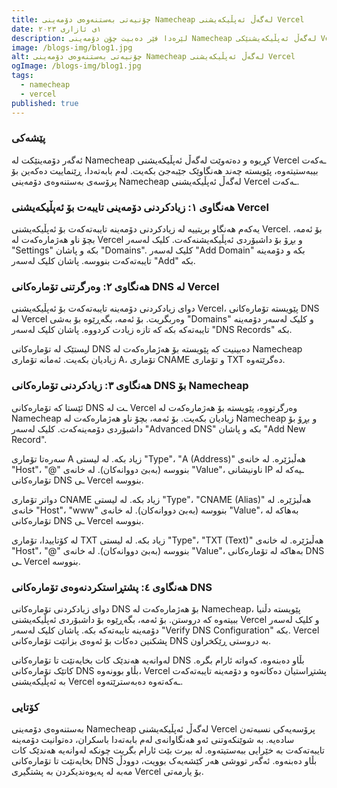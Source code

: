 ```yaml
---
title: چۆنیەتی بەستنەوەی دۆمەینی Namecheap لەگەڵ ئەپڵیکەیشنی Vercel
date: ١ی ئازاری ٢٠٢٣
description: لێرەدا فێر دەبیت چۆن دۆمەینی Namecheap لەگەڵ ئەپڵیکەیشنێکی Vercel ببەستیتەوە.
image: /blogs-img/blog1.jpg
alt: چۆنیەتی بەستنەوەی دۆمەینی Namecheap لەگەڵ ئەپڵیکەیشنی Vercel
ogImage: /blogs-img/blog1.jpg
tags:
  - namecheap
  - vercel
published: true
---
```


### پێشەکی

ئەگەر دۆمەینێکت لە Namecheap کڕیوە و دەتەوێت لەگەڵ ئەپڵیکەیشنی Vercel ـەکەت بیبەستیتەوە، پێویستە چەند هەنگاوێک جێبەجێ بکەیت. لەم بابەتەدا، ڕێنماییت دەکەین بۆ پرۆسەی بەستنەوەی دۆمەینی Namecheap لەگەڵ ئەپڵیکەیشنی Vercel ـەکەت.

### هەنگاوی ١: زیادکردنی دۆمەینی تایبەت بۆ ئەپڵیکەیشنی Vercel

یەکەم هەنگاو بریتییە لە زیادکردنی دۆمەینە تایبەتەکەت بۆ ئەپڵیکەیشنی Vercel. بۆ ئەمە، بچۆ ناو هەژمارەکەت لە Vercel و بڕۆ بۆ داشبۆردی ئەپڵیکەیشنەکەت. کلیک لەسەر "Settings" بکە و پاشان "Domains". کلیک لەسەر "Add Domain" بکە و دۆمەینە تایبەتەکەت بنووسە. پاشان کلیک لەسەر "Add" بکە.

### هەنگاوی ٢: وەرگرتنی تۆمارەکانی DNS لە Vercel

دوای زیادکردنی دۆمەینە تایبەتەکەت بۆ ئەپڵیکەیشنی Vercel، پێویستە تۆمارەکانی DNS لە Vercel وەربگریت. بۆ ئەمە، بگەڕێوە بۆ بەشی "Domains" و کلیک لەسەر دۆمەینە تایبەتەکە بکە کە تازە زیادت کردووە. پاشان کلیک لەسەر "DNS Records" بکە.

لیستێک لە تۆمارەکانی DNS دەبینیت کە پێویستە بۆ هەژمارەکەت لە Namecheap زیادیان بکەیت. ئەمانە تۆماری A، تۆماری CNAME و تۆماری TXT دەگرێتەوە.

### هەنگاوی ٣: زیادکردنی تۆمارەکانی DNS بۆ Namecheap

ئێستا کە تۆمارەکانی DNS ـت لە Vercel وەرگرتووە، پێویستە بۆ هەژمارەکەت لە Namecheap زیادیان بکەیت. بۆ ئەمە، بچۆ ناو هەژمارەکەت لە Namecheap و بڕۆ بۆ داشبۆردی دۆمەینەکەت. کلیک لەسەر "Advanced DNS" بکە و پاشان "Add New Record".

سەرەتا تۆماری A زیاد بکە. لە لیستی "Type"، "A (Address)" هەڵبژێرە. لە خانەی "Host"، "@" بنووسە (بەبێ دووانەکان). لە خانەی "Value"، ناونیشانی IP ـیەکە لە تۆمارەکانی DNS ـی Vercel بنووسە.

دواتر تۆماری CNAME زیاد بکە. لە لیستی "Type"، "CNAME (Alias)" هەڵبژێرە. لە خانەی "Host"، "www" بنووسە (بەبێ دووانەکان). لە خانەی "Value"، بەهاکە لە تۆمارەکانی DNS ـی Vercel بنووسە.

لە کۆتاییدا، تۆماری TXT زیاد بکە. لە لیستی "Type"، "TXT (Text)" هەڵبژێرە. لە خانەی "Host"، "@" بنووسە (بەبێ دووانەکان). لە خانەی "Value"، بەهاکە لە تۆمارەکانی DNS ـی Vercel بنووسە.

### هەنگاوی ٤: پشتڕاستکردنەوەی تۆمارەکانی DNS

دوای زیادکردنی تۆمارەکانی DNS بۆ هەژمارەکەت لە Namecheap، پێویستە دڵنیا ببیتەوە کە دروستن. بۆ ئەمە، بگەڕێوە بۆ داشبۆردی ئەپڵیکەیشنی Vercel و کلیک لەسەر دۆمەینە تایبەتەکە بکە. پاشان کلیک لەسەر "Verify DNS Configuration" بکە. Vercel پشکنین دەکات بۆ ئەوەی بزانێت تۆمارەکانی DNS بە دروستی ڕێکخراون.

لەوانەیە هەندێک کات بخایەنێت تا تۆمارەکانی DNS بڵاو دەبنەوە، کەواتە ئارام بگرە. کاتێک تۆمارەکانی DNS بڵاو بوونەوە، Vercel پشتڕاستیان دەکاتەوە و دۆمەینە تایبەتەکەت بە ئەپڵیکەیشنی Vercel ـەکەتەوە دەبەسترێتەوە.

### کۆتایی

بەستنەوەی دۆمەینی Namecheap لەگەڵ ئەپڵیکەیشنی Vercel پرۆسەیەکی نسبەتەن سادەیە. بە شوێنکەوتنی ئەو هەنگاوانەی لەم بابەتەدا باسکران، دەتوانیت دۆمەینە تایبەتەکەت بە خێرایی ببەستیتەوە. لە بیرت بێت ئارام بگریت چونکە لەوانەیە هەندێک کات بخایەنێت تا تۆمارەکانی DNS بڵاو دەبنەوە. ئەگەر تووشی هەر کێشەیەک بوویت، دوودڵ مەبە لە پەیوەندیکردن بە پشتگیری Vercel بۆ یارمەتی.
